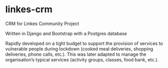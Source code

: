 # linkes-crm
CRM for Linkes Community Project

Written in Django and Bootstrap with a Postgres database

Rapidly developed on a tight budget to support the provision of services to vulnerable people during lockdown (cooked meal deliveries, shopping deliveries, phone calls, etc.). This was later adapted to manage the organisation’s typical services (activity groups, classes, food bank, etc.).
